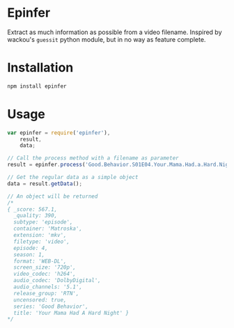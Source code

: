 # Epinfer

Extract as much information as possible from a video filename.
Inspired by wackou's `guessit` python module, but in no way as feature complete.

# Installation

```bash
npm install epinfer
```

# Usage

```javascript
var epinfer = require('epinfer'),
    result,
    data;

// Call the process method with a filename as parameter
result = epinfer.process('Good.Behavior.S01E04.Your.Mama.Had.a.Hard.Night.Uncensored.720p.WEB-DL.DD5.1.H264-RTN.mkv');

// Get the regular data as a simple object
data = result.getData();

// An object will be returned
/*
{ _score: 567.1,
  _quality: 390,
  subtype: 'episode',
  container: 'Matroska',
  extension: 'mkv',
  filetype: 'video',
  episode: 4,
  season: 1,
  format: 'WEB-DL',
  screen_size: '720p',
  video_codec: 'h264',
  audio_codec: 'DolbyDigital',
  audio_channels: '5.1',
  release_group: 'RTN',
  uncensored: true,
  series: 'Good Behavior',
  title: 'Your Mama Had A Hard Night' }
*/
```
